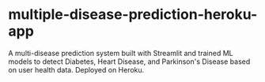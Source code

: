 # multiple-disease-prediction-heroku-app
A multi-disease prediction system built with Streamlit and trained ML models to detect Diabetes, Heart Disease, and Parkinson's Disease based on user health data. Deployed on Heroku.
